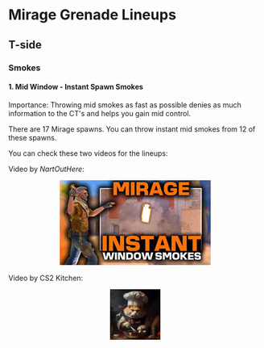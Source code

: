 # Mirage Grenade Lineups

## T-side

### Smokes

#### 1. Mid Window - Instant Spawn Smokes
Importance: Throwing mid smokes as fast as possible denies as much information to the CT's and helps you gain mid control.

There are 17 Mirage spawns. You can throw instant mid smokes from 12 of these spawns.

You can check these two videos for the lineups:

Video by _NartOutHere_:
<div align="center">
    <a href="https://www.youtube.com/watch?v=uOJEc2rPRfc&t=168s">
        <img src="../imgs/nartouthere-mirage-midsmokes-tmb.jpg" alt="NartOutHere instant mid smokes on Mirage thumbnail.">
    </a>
</div>

Video by CS2 Kitchen: 
<div align="center">
    <a href="https://www.youtube.com/watch?v=PpB6L-ICEt8&t=181s">
        <img width=100px height=100px src="../imgs/cs2_kitchen_profile.jpg" alt="CS2 Kitchen profile picture (Cat with a chef's hat).">
    </a>
</div>
